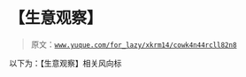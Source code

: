 # 【生意观察】

> 原文：[`www.yuque.com/for_lazy/xkrm14/cowk4n44rcll82n8`](https://www.yuque.com/for_lazy/xkrm14/cowk4n44rcll82n8)

以下为：【生意观察】相关风向标 

